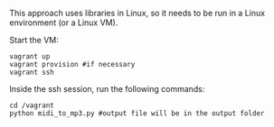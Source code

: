 This approach uses libraries in Linux, so it needs to be run in a Linux environment (or a Linux VM).

Start the VM:
```
vagrant up
vagrant provision #if necessary
vagrant ssh
```
Inside the ssh session, run the following commands:
```
cd /vagrant
python midi_to_mp3.py #output file will be in the output folder
```